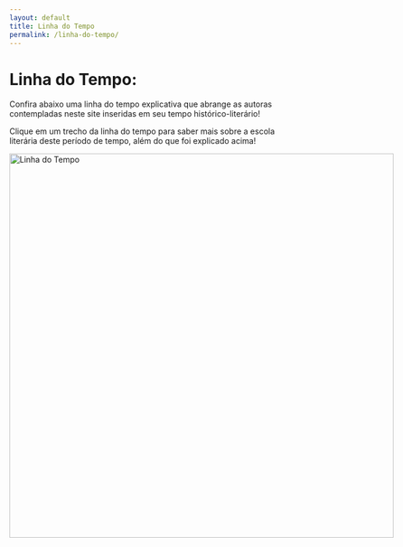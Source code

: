```yaml
---
layout: default
title: Linha do Tempo
permalink: /linha-do-tempo/
---
```


<h1>Linha do Tempo:</h1>
<p>Confira abaixo uma linha do tempo explicativa que abrange as autoras contempladas neste site inseridas em seu tempo histórico-literário!</p>
<p>Clique em um trecho da linha do tempo para saber mais sobre a escola literária deste período de tempo, além do que foi explicado acima!</p>
<img id="ldt" src="../rsc/ldt/ldt.svg" alt="Linha do Tempo" usemap="#ldtmap" width="680px" style="min-width:680px">
<map id="ldtmapid" name="ldtmap">
    <area shape="rect" coords="64,0,120,57" alt="1862" onclick="changeDescription('1862')">
    <!-- <area shape="rect" coords="258,0,423,57" alt="Simbolismo" onclick="changeDescription('Simbolismo')">
    <area shape="rect" coords="423,0,588,57" alt="Pré-Modernismo" onclick="changeDescription('Pré-Modernismo')">
    <area shape="rect" coords="588,0,680,57" alt="Modernismo" onclick="changeDescription('Modernismo')">
    <area shape="rect" coords="806,9,1597,257" alt="Simbolismo" onclick="changeDescription('Simbolismo')"> -->
</map>

<h1 id=escTitle style="font-size:350%; color:#57ABEC" class="escTitulo"></h1>
<h1 id=escAutora style="font-size:200%"></h1>
<p id=escDesc></p> 

<script>
function changeDescription(ano)
{
    switch(ano)
    {
        case '1862':
            document.getElementById('escTitle').innerHTML = '<b>1862</b>';
            document.getElementById('escTitle').style.color = '#ffa781';
            document.getElementById('escAutora').innerHTML = '<b>Júlia Lopes de Almeida</b>';
            document.getElementById('escDesc').innerHTML = 'Júlia Lopes de Almeida foi uma escritora abolicionista carioca, defensora da educação feminina, que nasceu em 24 de Setembro de 1862 e morreu em 30 de Maio de 1934. Foi autora de diversas obras, e uma das primeiras mulheres brasileiras a receber aclamação por suas obras, e foi uma das idealizadoras da Academia Brasileira de Letras. Foi mãe também da fundadora da nova escola brasileira de declamação, Margarida Lopes de Almeida.';
            document.getElementById('escDesc').innerHTML += '<br><br><button class="button" onclick=\'window.open("{{ site.url }}obras/?nomeautora=Júlia+Lopes+de+Almeida", "_self")\'>Acesse Aqui Suas Obras</button>';
            break;
        /* 
        case 'Simbolismo':
            document.getElementById('escTitle').innerHTML = '<b>Simbolismo</b>';
            document.getElementById('escTitle').style.color = '#fff981';
            document.getElementById('escDesc').innerHTML = 'O Simbolismo é definido por lorem ipsum dolor sit amet.';
            break;

        case 'Pré-Modernismo':
            document.getElementById('escTitle').innerHTML = '<b>Pré-Modernismo</b>';
            document.getElementById('escTitle').style.color = '#a4ff81';
            document.getElementById('escDesc').innerHTML = 'O Pré-Modernismo é definido por lorem ipsum dolor sit amet.';
            break;

        case 'Modernismo':
            document.getElementById('escTitle').innerHTML = '<b>Modernismo</b>';
            document.getElementById('escTitle').style.color = '#81ddff';
            document.getElementById('escDesc').innerHTML = 'O Modernismo é definido por lorem ipsum dolor sit amet.';
            break; */
    }
}
</script>